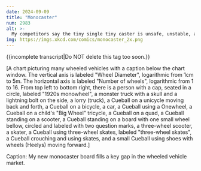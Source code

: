 ```yaml
---
date: 2024-09-09
title: "Monocaster"
num: 2983
alt: >-
  My competitors say the tiny single tiny caster is unsafe, unstable, and offers no advantages over traditional designs, to which I say: wow, why are you guys so mean? I thought we were friends!
img: https://imgs.xkcd.com/comics/monocaster_2x.png
---
```

{{incomplete transcript|Do NOT delete this tag too soon.}}

[A chart picturing many wheeled vehicles with a caption below the chart window. The vertical axis is labeled "Wheel Diameter", logarithmic from 1cm to 5m. The horizontal axis is labeled "Number of wheels", logarithmic from 1 to 16. From top left to bottom right, there is a person with a cap, seated in a circle, labeled "1920s monowheel", a monster truck with a skull and a lightning bolt on the side, a lorry (truck), a Cueball on a unicycle moving back and forth, a Cueball on a bicycle, a car, a Cueball using a Onewheel, a Cueball on a child's "Big Wheel" tricycle, a Cueball on a quad, a Cueball standing on a scooter, a Cueball standing on a board with one small wheel bellow, circled and labeled with two question marks, a three-wheel scooter, a skater, a Cueball using three-wheel skates, labeled "three-wheel skates", a Cueball crouching and using skates, and a small Cueball using shoes with wheels (Heelys) moving forward.]

Caption:  My new monocaster board fills a key gap in the wheeled vehicle market.